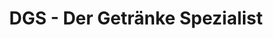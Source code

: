 ---
title: "DGS - Der Getränke Spezialist"
url: /niedergebra/dgs-der-getraenke-spezialist/
shop: Getränke
---
